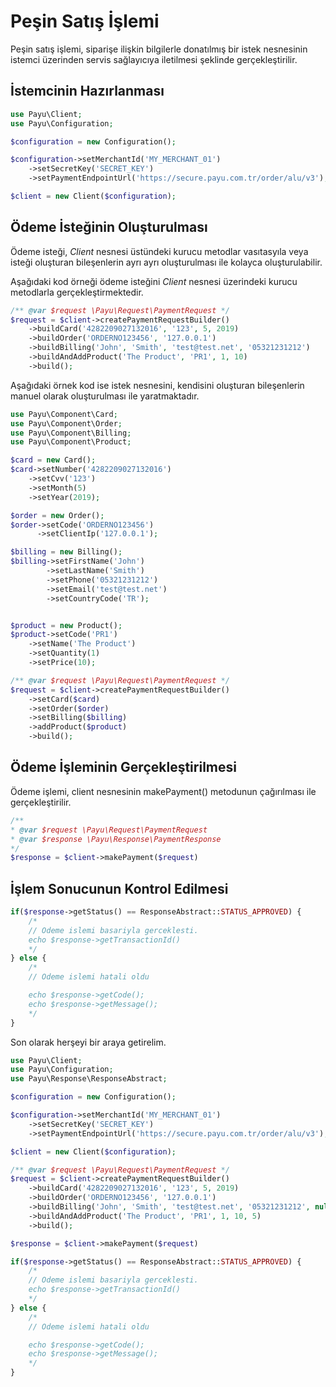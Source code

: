 # Peşin Satış İşlemi

Peşin satış işlemi, siparişe ilişkin bilgilerle donatılmış bir istek nesnesinin istemci üzerinden servis sağlayıcıya iletilmesi şeklinde gerçekleştirilir.

## İstemcinin Hazırlanması

```php
use Payu\Client;
use Payu\Configuration;

$configuration = new Configuration();

$configuration->setMerchantId('MY_MERCHANT_01')
    ->setSecretKey('SECRET_KEY')
    ->setPaymentEndpointUrl('https://secure.payu.com.tr/order/alu/v3');

$client = new Client($configuration);
```

## Ödeme İsteğinin Oluşturulması
Ödeme isteği, *Client* nesnesi üstündeki kurucu metodlar vasıtasyıla veya isteği oluşturan bileşenlerin ayrı ayrı oluşturulması ile kolayca oluşturulabilir.

Aşağıdaki kod örneği ödeme isteğini *Client* nesnesi üzerindeki kurucu metodlarla gerçekleştirmektedir.

```php
/** @var $request \Payu\Request\PaymentRequest */
$request = $client->createPaymentRequestBuilder()
    ->buildCard('4282209027132016', '123', 5, 2019)
    ->buildOrder('ORDERNO123456', '127.0.0.1')
    ->buildBilling('John', 'Smith', 'test@test.net', '05321231212')
    ->buildAndAddProduct('The Product', 'PR1', 1, 10)
    ->build();
```

Aşağıdaki örnek kod ise istek nesnesini, kendisini oluşturan bileşenlerin manuel olarak oluşturulması ile yaratmaktadır.

```php
use Payu\Component\Card;
use Payu\Component\Order;
use Payu\Component\Billing;
use Payu\Component\Product;

$card = new Card();
$card->setNumber('4282209027132016')
    ->setCvv('123')
    ->setMonth(5)
    ->setYear(2019);

$order = new Order();
$order->setCode('ORDERNO123456')
      ->setClientIp('127.0.0.1');

$billing = new Billing();
$billing->setFirstName('John')
        ->setLastName('Smith')
        ->setPhone('05321231212')
        ->setEmail('test@test.net')
        ->setCountryCode('TR');


$product = new Product();
$product->setCode('PR1')
    ->setName('The Product')
    ->setQuantity(1)
    ->setPrice(10);

/** @var $request \Payu\Request\PaymentRequest */
$request = $client->createPaymentRequestBuilder()
    ->setCard($card)
    ->setOrder($order)
    ->setBilling($billing)
    ->addProduct($product)
    ->build();
```

## Ödeme İşleminin Gerçekleştirilmesi
Ödeme işlemi, client nesnesinin makePayment() metodunun çağırılması ile gerçekleştirilir.
```php
/**
* @var $request \Payu\Request\PaymentRequest
* @var $response \Payu\Response\PaymentResponse
*/
$response = $client->makePayment($request)
```

## İşlem Sonucunun Kontrol Edilmesi
```php
if($response->getStatus() == ResponseAbstract::STATUS_APPROVED) {
    /*
    // Odeme islemi basariyla gerceklesti.
    echo $response->getTransactionId()
    */
} else {
    /*
    // Odeme islemi hatali oldu

    echo $response->getCode();
    echo $response->getMessage();
    */
}
```


Son olarak herşeyi bir araya getirelim.
```php
use Payu\Client;
use Payu\Configuration;
use Payu\Response\ResponseAbstract;

$configuration = new Configuration();

$configuration->setMerchantId('MY_MERCHANT_01')
    ->setSecretKey('SECRET_KEY')
    ->setPaymentEndpointUrl('https://secure.payu.com.tr/order/alu/v3');

$client = new Client($configuration);

/** @var $request \Payu\Request\PaymentRequest */
$request = $client->createPaymentRequestBuilder()
    ->buildCard('4282209027132016', '123', 5, 2019)
    ->buildOrder('ORDERNO123456', '127.0.0.1')
    ->buildBilling('John', 'Smith', 'test@test.net', '05321231212', null, null, null, null, null, 'TR')
    ->buildAndAddProduct('The Product', 'PR1', 1, 10, 5)
    ->build();

$response = $client->makePayment($request)

if($response->getStatus() == ResponseAbstract::STATUS_APPROVED) {
    /*
    // Odeme islemi basariyla gerceklesti.
    echo $response->getTransactionId()
    */
} else {
    /*
    // Odeme islemi hatali oldu

    echo $response->getCode();
    echo $response->getMessage();
    */
}
```
